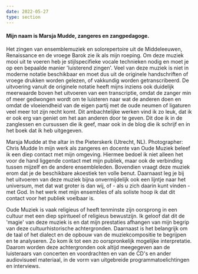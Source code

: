 ```yaml
---
date: 2022-05-27
type: section
---
```


#### Mijn naam is Marsja Mudde, zangeres en zangpedagoge. ####

Het zingen van ensemblemuziek en solorepertoire uit de Middeleeuwen, Renaissance en de vroege Barok zie ik als mijn roeping. Om deze muziek mooi uit te voeren heb je stijlspecifieke vocale technieken nodig en moet je op een bepaalde manier 'luisterend zingen'. Veel van deze muziek is niet in moderne notatie beschikbaar en moet dus uit de originele handschriften of vroege drukken worden gelezen, of vakkundig worden getranscribeerd. De uitvoering vanuit de originele notatie heeft mijns inziens ook duidelijk meerwaarde boven het uitvoeren van een transcriptie, omdat de zanger min of meer gedwongen wordt om te luisteren naar wat de anderen doen en omdat de vloeiendheid van de eigen partij met de oude neumen of ligaturen veel meer tot zijn recht komt. Dit ambachtelijke werken vind ik zo leuk, dat ik er ook erg van geniet om het aan anderen door te geven. Dit doe ik in de zanglessen en cursussen die ik geef, maar ook in de blog die ik schrijf en in het boek dat ik heb uitgegeven.

Marsja Mudde at the altar in the Pieterskerk (Utrecht, NL). Photographer: Chris Mudde In mijn werk als zangeres en docente van Oude Muziek beleef ik een diep contact met mijn omgeving. Hiermee bedoel ik niet alleen het voor de hand liggende contact met mijn publiek, maar ook de verbinding tussen mijzelf en de andere ensembleleden. Bovendien vraagt deze muziek erom dat je de beschikbare akoestiek ten volle benut. Daarnaast leg je bij het uitvoeren van deze muziek bijna onvermijdelijk ook een lijntje naar het universum, met dat wat groter is dan wij, of - als u zich daarin kunt vinden - met God. In het werk met mijn ensembles of als soliste hoop ik dat dit contact voor het publiek voelbaar is.

Oude Muziek is vaak religieus of heeft tenminste zijn oorsprong in een cultuur met een diep spiritueel of religieus bewustzijn. Ik geloof dat dit de 'magie' van deze muziek is en dat mijn prestaties afhangen van mijn begrip van deze cultuurhistorische achtergronden. Daarnaast is het belangrijk om de taal of het dialect en de opbouw van de muziekcompositie te begrijpen en te analyseren. Zo kom ik tot een zo oorspronkelijk mogelijke interpretatie. Daarom worden deze achtergronden ook altijd meegegeven aan de luisteraars van concerten en voordrachten en van de CD's en ander audiovisueel materiaal, in de vorm van uitgebreide programmatoelichtingen en interviews.

